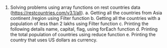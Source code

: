 1. Solving problems using array functions on rest countries data (https://restcountries.com/v3.1/all).
a. Getting all the countries from Asia continent /region using Filter function
b. Getting all the countries with a population of less than 2 lakhs using Filter function
c. Printing the following details name, capital, flag, using forEach function
d. Printing the total population of countries using reduce function
e. Printing the country that uses US dollars as currency.
